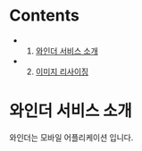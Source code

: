 # Contents
+ 1. [와인더 서비스 소개](#와인더-서비스-소개)
+ 2. [이미지 리사이징](https://github.com/lap-winder/docs/tree/master/image_resize_with_aws_lambda)
# 와인더 서비스 소개
와인더는 모바일 어플리케이션 입니다.

